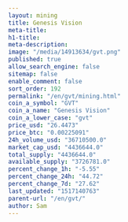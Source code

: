 ```yaml
---
layout: mining
title: Genesis Vision
meta-title: 
h1-title: 
meta-description: 
image: "/media/14913634/gvt.png"
published: true
allow_search_engine: false
sitemap: false
enable_comment: false
sort_order: 192
permalink: "/en/gvt/mining.html"
coin_a_symbol: "GVT"
coin_a_name: "Genesis Vision"
coin_a_lower_case: "gvt"
price_usd: "26.4473"
price_btc: "0.00225091"
24h_volume_usd: "36710500.0"
market_cap_usd: "4436644.0"
total_supply: "4436644.0"
available_supply: "3726781.0"
percent_change_1h: "-5.55"
percent_change_24h: "44.72"
percent_change_7d: "27.62"
last_updated: "1517140763"
parent-url: "/en/gvt/"
author: Sam
---
```


